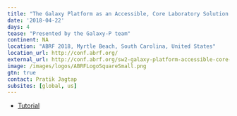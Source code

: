 ```yaml
---
title: "The Galaxy Platform as an Accessible, Core Laboratory Solution for Proteogenomic Analysis and Informatics"
date: '2018-04-22'
days: 4
tease: "Presented by the Galaxy-P team"
continent: NA
location: "ABRF 2018, Myrtle Beach, South Carolina, United States"
location_url: http://conf.abrf.org/
external_url: http://conf.abrf.org/sw2-galaxy-platform-accessible-core-laboratory-solution-proteogenomic-analysis-and-informatics
image: /images/logos/ABRFLogoSquareSmall.png
gtn: true
contact: Pratik Jagtap
subsites: [global, us]
---
```


* [Tutorial](http://z.umn.edu/abrf18doc)
